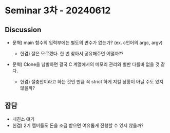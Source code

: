 # Seminar 3차 - 20240612

## Discussion

- 문혁) main 함수의 입력부에는 별도의 변수가 없는가? (ex. c언어의 argc, argv)

  - 헌겸) 잘은 모르겠다. 한 번 찾아서 공유해주면 어떨까??

- 문혁) Clone을 남발하면 결국 C 계열에서의 메모리 관리와 별반 다를바 없을 것 같다.
  - 헌겸) 절충안이라고 하는 것인 만큼 꼭 strict 하게 지킬 상황이 아닐 수도 있지 않을까?

## 잡담

- 내친소 얘기
- 헌겸) 2기 멤버들도 돈을 조금 받으면 여유롭게 진행할 수 있지 않을까?
